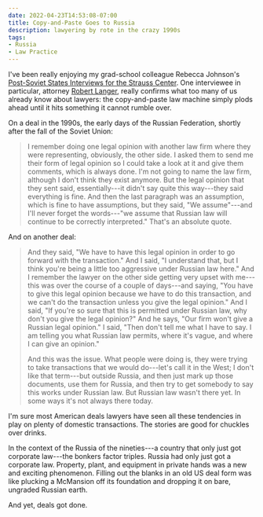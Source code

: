 ```yaml
---
date: 2022-04-23T14:53:08-07:00
title: Copy-and-Paste Goes to Russia
description: lawyering by rote in the crazy 1990s
tags:
- Russia
- Law Practice
---
```


I've been really enjoying my grad-school colleague Rebecca Johnson's [Post-Soviet States Interviews for the Strauss Center](https://www.strausscenter.org/interviews/).  One interviewee in particular, attorney [Robert Langer](https://www.strausscenter.org/interviews/robert-langer/), really confirms what too many of us already know about lawyers: the copy-and-paste law machine simply plods ahead until it hits something it cannot rumble over.

On a deal in the 1990s, the early days of the Russian Federation, shortly after the fall of the Soviet Union:

> I remember doing one legal opinion with another law firm where they were representing, obviously, the other side.  I asked them to send me their form of legal opinion so I could take a look at it and give them comments, which is always done.  I'm not going to name the law firm, although I don't think they exist anymore.  But the legal opinion that they sent said, essentially---it didn't say quite this way---they said everything is fine.  And then the last paragraph was an assumption, which is fine to have assumptions, but they said, "We assume"---and I'll never forget the words---"we assume that Russian law will continue to be correctly interpreted."  That's an absolute quote.

And on another deal:

> And they said, "We have to have this legal opinion in order to go forward with the transaction."  And I said, "I understand that, but I think you're being a little too aggressive under Russian law here."  And I remember the lawyer on the other side getting very upset with me---this was over the course of a couple of days---and saying, "You have to give this legal opinion because we have to do this transaction, and we can't do the transaction unless you give the legal opinion."  And I said, "If you're so sure that this is permitted under Russian law, why don't you give the legal opinion?"  And he says, "Our firm won't give a Russian legal opinion."  I said, "Then don't tell me what I have to say.  I am telling you what Russian law permits, where it's vague, and where I can give an opinion."
>
> And this was the issue.  What people were doing is, they were trying to take transactions that we would do---let's call it in the West; I don't like that term---but outside Russia, and then just mark up those documents, use them for Russia, and then try to get somebody to say this works under Russian law.  But Russian law wasn't there yet.  In some ways it's not always there today.

I'm sure most American deals lawyers have seen all these tendencies in play on plenty of domestic transactions.  The stories are good for chuckles over drinks.

In the context of the Russia of the nineties---a country that only just got corporate law---the bonkers factor triples.  Russia had only just got a corporate law.  Property, plant, and equipment in private hands was a new and exciting phenomenon.  Filling out the blanks in an old US deal form was like plucking a McMansion off its foundation and dropping it on bare, ungraded Russian earth.

And yet, deals got done.
